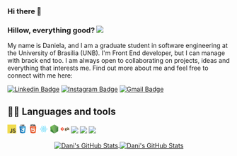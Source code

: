 ### Hi there 👋

<!--
**daniso123/daniso123** is a ✨ _special_ ✨ repository because its `README.md` (this file) appears on your GitHub profile.

Here are some ideas to get you started:

- 🔭 I’m currently working on ...
- 🌱 I’m currently learning ...
- 👯 I’m looking to collaborate on ...
- 🤔 I’m looking for help with ...
- 💬 Ask me about ...
- 📫 How to reach me: ...
- 😄 Pronouns: ...
- ⚡ Fun fact: ...
-->
### Hillow, everything good? <img src="https://media.giphy.com/media/mGcNjsfWAjY5AEZNw6/giphy.gif" width="50"></h2>

My name is Daniela, and I am a graduate student in software engineering at the <a style="text-decoration:none;" href="http://www.unb.br">University of Brasilia</a> (UNB). I'm  Front End developer, but I can manage with brack end too. I am always open to collaborating on projects, ideas and everything that interests me. Find out more about me and feel free to connect with me here:

[![Linkedin Badge](https://img.shields.io/badge/-dani_so_o_-blue?style=flat-square&logo=Linkedin&logoColor=white&link=https://https://www.linkedin.com/in/daniela-soares-de-oliveira-b994bb1b3/)](https://www.linkedin.com/in/daniela-soares-de-oliveira-b994bb1b3/)
[![Instagram Badge](https://img.shields.io/badge/-dani_so_o_-purple?style=flat-square&logo=instagram&logoColor=white&link=https://instagram.com/dani_so_o_/)](https://www.instagram.com/dani_so_o_/)
[![Gmail Badge](https://img.shields.io/badge/-dannysoaresdeoliveira@gmail.com-c14438?style=flat-square&logo=Gmail&logoColor=white&link=mailto:dannysoaresdeoliveira@gmail.com)](mailto:dannysoaresdeoliveira@gmail.com)

## 👩‍💻 Languages and tools
<code><img height="20" src="https://raw.githubusercontent.com/github/explore/80688e429a7d4ef2fca1e82350fe8e3517d3494d/topics/javascript/javascript.png"></code>
<code><img height="20" src="https://raw.githubusercontent.com/github/explore/80688e429a7d4ef2fca1e82350fe8e3517d3494d/topics/css/css.png"></code>
<code><img height="20" src="https://raw.githubusercontent.com/github/explore/80688e429a7d4ef2fca1e82350fe8e3517d3494d/topics/html/html.png"></code>
<code><img height="20" src="https://raw.githubusercontent.com/github/explore/80688e429a7d4ef2fca1e82350fe8e3517d3494d/topics/react/react.png"></code>
<code><img height="20" src="https://raw.githubusercontent.com/github/explore/80688e429a7d4ef2fca1e82350fe8e3517d3494d/topics/nodejs/nodejs.png"></code>
<code><img height="20" src="https://raw.githubusercontent.com/github/explore/80688e429a7d4ef2fca1e82350fe8e3517d3494d/topics/git/git.png"></code>
<code><img height="20" src="https://img.icons8.com/color/96/000000/ubuntu--v1.png"></code>
<code><img height="20" src="https://img.icons8.com/color/96/000000/linux.png"></code>
<code><img height="20" src="https://img.icons8.com/fluent/240/000000/visual-studio-code-2019.png"></code>

<div align="center">

<a href="https://github.com/daniso123">
  <img align="center" style="height: 12.8rem;" src="https://github-readme-stats.vercel.app/api/top-langs/?username=daniso123&hide=c%2B%2B,c,html&title_color=6aa6f8&text_color=8a919a&icon_color=6aa6f8&bg_color=0e1116" alt="Dani's GitHub Stats" />
</a>

<a href="https://github.com/daniso123">
  <img align="center" src="https://github-readme-stats.vercel.app/api?username=daniso123&show_icons=true&line_height=27&count_private=true&title_color=6aa6f8&text_color=8a919a&icon_color=6aa6f8&bg_color=0e1116" alt="Dani's GitHub Stats" />
</a>

</div>
